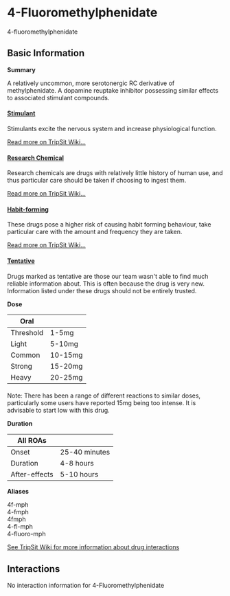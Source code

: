 # 4-Fluoromethylphenidate

4-fluoromethylphenidate

## Basic Information

**Summary**

A relatively uncommon, more serotonergic RC derivative of methylphenidate. A dopamine reuptake inhibitor possessing similar effects to associated stimulant compounds.

#### [Stimulant](/category/stimulant)

Stimulants excite the nervous system and increase physiological function.

[Read more on TripSit Wiki...](#{category.wiki})

#### [Research Chemical](/category/research-chemical)

Research chemicals are drugs with relatively little history of human use, and thus particular care should be taken if choosing to ingest them.

[Read more on TripSit Wiki...](#{category.wiki})

#### [Habit-forming](/category/habit-forming)

These drugs pose a higher risk of causing habit forming behaviour, take particular care with the amount and frequency they are taken.

[Read more on TripSit Wiki...](#{category.wiki})

#### [Tentative](/category/tentative)

Drugs marked as tentative are those our team wasn't able to find much reliable information about. This is often because the drug is very new. Information listed under these drugs should not be entirely trusted.

**Dose**

| Oral      |         |
| --------- | ------- |
| Threshold | 1-5mg   |
| Light     | 5-10mg  |
| Common    | 10-15mg |
| Strong    | 15-20mg |
| Heavy     | 20-25mg |

#### 

 Note: There has been a range of different reactions to similar doses, particularly some users have reported 15mg being too intense. It is advisable to start low with this drug.

**Duration**

| All ROAs      |               |
| ------------- | ------------- |
| Onset         | 25-40 minutes |
| Duration      | 4-8 hours     |
| After-effects | 5-10 hours    |

**Aliases**

4f-mph  
4-fmph  
4fmph  
4-fl-mph  
4-fluoro-mph  

[See TripSit Wiki for more information about drug interactions](http://combo.tripsit.me/)

## Interactions

No interaction information for 4-Fluoromethylphenidate